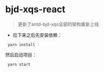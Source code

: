 # bjd-xqs-react
> 更新了antd-bjd-xqs全部的架构重新上线

* 拉下来之后先安装依赖：
```
 yarn install
```
然后启动项目：
```
 yarn start
```
